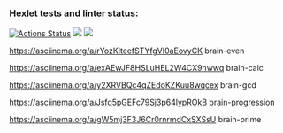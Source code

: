 ### Hexlet tests and linter status:
[![Actions Status](https://github.com/orcworker1/python-project-49/actions/workflows/hexlet-check.yml/badge.svg)](https://github.com/orcworker1/python-project-49/actions) <a href="https://codeclimate.com/github/orcworker1/python-project-49/test_coverage"><img src="https://api.codeclimate.com/v1/badges/88dc7945b37e7a482e6d/test_coverage" /></a> <a href="https://codeclimate.com/github/orcworker1/python-project-49/maintainability"><img src="https://api.codeclimate.com/v1/badges/88dc7945b37e7a482e6d/maintainability" /></a>


https://asciinema.org/a/rYozKltcefSTYfgVI0aEovyCK brain-even

 https://asciinema.org/a/exAEwJF8HSLuHEL2W4CX9hwwq brain-calc
 
 https://asciinema.org/a/y2XRVBQc4qZEdoKZKuu8wqcex brain-gcd

 https://asciinema.org/a/Jsfq5pGEFc79Sj3p64lypROkB brain-progression

https://asciinema.org/a/gW5mj3F3J6Cr0rnrmdCxSXSsU brain-prime